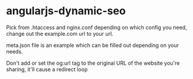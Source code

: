 # angularjs-dynamic-seo

Pick from .htaccess and nginx.conf depending on which config you need, change out the example.com url to your url.

meta.json file is an example which can be filled out depending on your needs.

Don't add or set the og:url tag to the original URL of the website you're sharing, it'll cause a redirect loop
